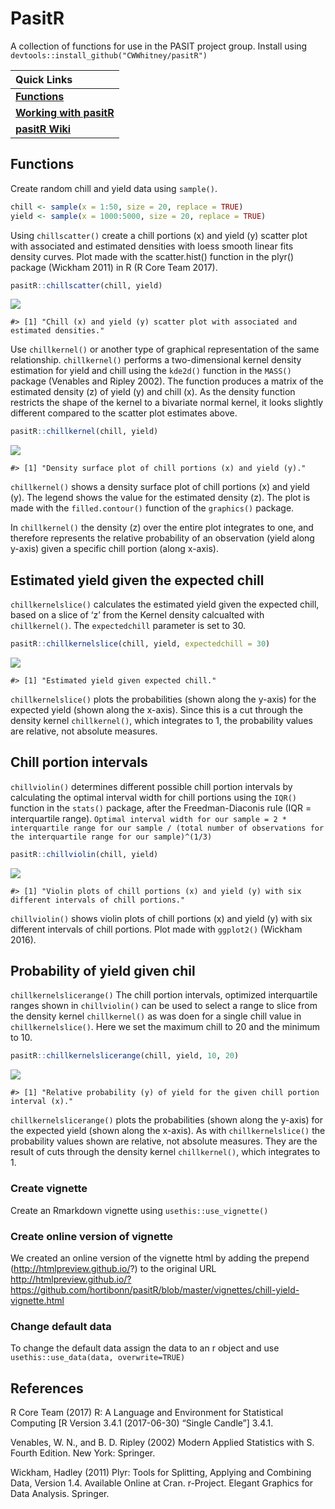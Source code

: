 
<!-- README.md is generated from README.Rmd. Please edit that file -->

# PasitR

A collection of functions for use in the PASIT project group. Install
using
`devtools::install_github("CWWhitney/pasitR")`

<!-- Links: start -->

| Quick Links                                                                                                                                  |
| :------------------------------------------------------------------------------------------------------------------------------------------- |
| [**Functions**](https://github.com/CWWhitney/pasitR#Functions)                                                                               |
| [**Working with pasitR**](http://htmlpreview.github.io/?https://github.com/CWWhitney/pasitR/blob/master/vignettes/chill-yield-vignette.html) |
| [**pasitR Wiki**](https://github.com/CWWhitney/pasitR/wiki)                                                                                  |

<!-- Links: end -->

## Functions

Create random chill and yield data using `sample()`.

``` r
chill <- sample(x = 1:50, size = 20, replace = TRUE)
yield <- sample(x = 1000:5000, size = 20, replace = TRUE)
```

Using `chillscatter()` create a chill portions (x) and yield (y) scatter
plot with associated and estimated densities with loess smooth linear
fits density curves. Plot made with the scatter.hist() function in the
plyr() package (Wickham 2011) in R (R Core Team
    2017).

``` r
pasitR::chillscatter(chill, yield)
```

![](README_files/figure-gfm/unnamed-chunk-2-1.png)<!-- -->

    #> [1] "Chill (x) and yield (y) scatter plot with associated and estimated densities."

Use `chillkernel()` or another type of graphical representation of the
same relationship. `chillkernel()` performs a two-dimensional kernel
density estimation for yield and chill using the `kde2d()` function in
the `MASS()` package (Venables and Ripley 2002). The function produces a
matrix of the estimated density (z) of yield (y) and chill (x). As the
density function restricts the shape of the kernel to a bivariate normal
kernel, it looks slightly different compared to the scatter plot
estimates above.

``` r
pasitR::chillkernel(chill, yield)
```

![](README_files/figure-gfm/unnamed-chunk-3-1.png)<!-- -->

    #> [1] "Density surface plot of chill portions (x) and yield (y)."

`chillkernel()` shows a density surface plot of chill portions (x) and
yield (y). The legend shows the value for the estimated density (z). The
plot is made with the `filled.contour()` function of the `graphics()`
package.

In `chillkernel()` the density (z) over the entire plot integrates to
one, and therefore represents the relative probability of an observation
(yield along y-axis) given a specific chill portion (along x-axis).

## Estimated yield given the expected chill

`chillkernelslice()` calculates the estimated yield given the expected
chill, based on a slice of ‘z’ from the Kernel density calcualted with
`chillkernel()`. The `expectedchill` parameter is set to 30.

``` r
pasitR::chillkernelslice(chill, yield, expectedchill = 30)
```

![](README_files/figure-gfm/unnamed-chunk-4-1.png)<!-- -->

    #> [1] "Estimated yield given expected chill."

`chillkernelslice()` plots the probabilities (shown along the y-axis)
for the expected yield (shown along the x-axis). Since this is a cut
through the density kernel `chillkernel()`, which integrates to 1, the
probability values are relative, not absolute measures.

## Chill portion intervals

`chillviolin()` determines different possible chill portion intervals by
calculating the optimal interval width for chill portions using the
`IQR()` function in the `stats()` package, after the Freedman-Diaconis
rule (IQR = interquartile range). `Optimal interval width for our sample
= 2 * interquartile range for our sample / (total number of observations
for the interquartile range for our
    sample)^(1/3)`

``` r
pasitR::chillviolin(chill, yield)
```

![](README_files/figure-gfm/unnamed-chunk-5-1.png)<!-- -->

    #> [1] "Violin plots of chill portions (x) and yield (y) with six different intervals of chill portions."

`chillviolin()` shows violin plots of chill portions (x) and yield (y)
with six different intervals of chill portions. Plot made with
`ggplot2()` (Wickham 2016).

## Probability of yield given chil

`chillkernelslicerange()` The chill portion intervals, optimized
interquartile ranges shown in `chillviolin()` can be used to select a
range to slice from the density kernel `chillkernel()` as was doen for a
single chill value in `chillkernelslice()`. Here we set the maximum
chill to 20 and the minimum to
    10.

``` r
pasitR::chillkernelslicerange(chill, yield, 10, 20)
```

![](README_files/figure-gfm/unnamed-chunk-6-1.png)<!-- -->

    #> [1] "Relative probability (y) of yield for the given chill portion interval (x)."

`chillkernelslicerange()` plots the probabilities (shown along the
y-axis) for the expected yield (shown along the x-axis). As with
`chillkernelslice()` the probability values shown are relative, not
absolute measures. They are the result of cuts through the density
kernel `chillkernel()`, which integrates to 1.

### Create vignette

Create an Rmarkdown vignette using `usethis::use_vignette()`

### Create online version of vignette

We created an online version of the vignette html by adding the prepend
(<http://htmlpreview.github.io/>?) to the original URL
<http://htmlpreview.github.io/?https://github.com/hortibonn/pasitR/blob/master/vignettes/chill-yield-vignette.html>

### Change default data

To change the default data assign the data to an r object and use
`usethis::use_data(data, overwrite=TRUE)`

## References

R Core Team (2017) R: A Language and Environment for Statistical
Computing \[R Version 3.4.1 (2017-06-30) “Single Candle”\] 3.4.1.

Venables, W. N., and B. D. Ripley (2002) Modern Applied Statistics with
S. Fourth Edition. New York: Springer.

Wickham, Hadley (2011) Plyr: Tools for Splitting, Applying and Combining
Data, Version 1.4. Available Online at Cran. r-Project. Elegant Graphics
for Data Analysis. Springer.
